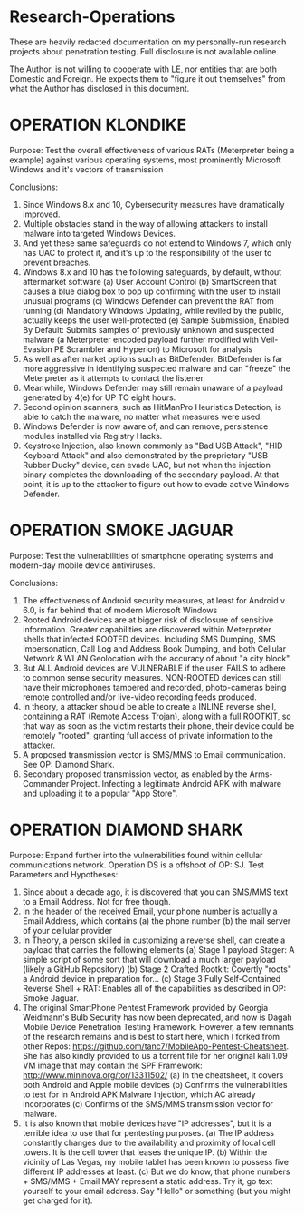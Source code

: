 # Research-Operations
These are heavily redacted documentation on my personally-run research projects about penetration testing. Full disclosure is not available online. 

The Author, is not willing to cooperate with LE, nor entities that are both Domestic and Foreign. He expects them to "figure it out themselves" from what the Author has disclosed in this document. 

# OPERATION KLONDIKE

Purpose: Test the overall effectiveness of various RATs (Meterpreter being a example) against various operating systems, most prominently Microsoft Windows and it's vectors of transmission

Conclusions:
1. Since Windows 8.x and 10, Cybersecurity measures have dramatically improved.
2. Multiple obstacles stand in the way of allowing attackers to install malware into targeted Windows Devices.
3. And yet these same safeguards do not extend to Windows 7, which only has UAC to protect it, and it's up to the responsibility of the user to prevent breaches.
4. Windows 8.x and 10 has the following safeguards, by default, without aftermarket software
  (a) User Account Control
  (b) SmartScreen that causes a blue dialog box to pop up confirming with the user to install unusual programs
  (c) Windows Defender can prevent the RAT from running
  (d) Mandatory Windows Updating, while reviled by the public, actually keeps the user well-protected
  (e) Sample Submission, Enabled By Default: Submits samples of previously unknown and suspected malware (a Meterpreter encoded payload further modified with Veil-Evasion PE Scrambler and Hyperion) to Microsoft for analysis
5. As well as aftermarket options such as BitDefender. BitDefender is far more aggressive in identifying suspected malware and can "freeze" the Meterpreter as it attempts to contact the listener.
6. Meanwhile, Windows Defender may still remain unaware of a payload generated by 4(e) for UP TO eight hours.
7. Second opinion scanners, such as HitManPro Heuristics Detection, is able to catch the malware, no matter what measures were used.
8. Windows Defender is now aware of, and can remove, persistence modules installed via Registry Hacks.
9. Keystroke Injection, also known commonly as "Bad USB Attack", "HID Keyboard Attack" and also demonstrated by the proprietary "USB Rubber Ducky" device, can evade UAC, but not when the injection binary completes the downloading of the secondary payload. At that point, it is up to the attacker to figure out how to evade active Windows Defender. 

# OPERATION SMOKE JAGUAR

Purpose: Test the vulnerabilities of smartphone operating systems and modern-day mobile device antiviruses.

Conclusions:
1. The effectiveness of Android security measures, at least for Android v 6.0, is far behind that of modern Microsoft Windows
2. Rooted Android devices are at bigger risk of disclosure of sensitive information. Greater capabilities are discovered within Meterpreter shells that infected ROOTED devices. Including SMS Dumping, SMS Impersonation, Call Log and Address Book Dumping, and both Cellular Network & WLAN Geolocation with the accuracy of about "a city block".
3. But ALL Android devices are VULNERABLE if the user, FAILS to adhere to common sense security measures. NON-ROOTED devices can still have their microphones tampered and recorded, photo-cameras being remote controlled and/or live-video recording feeds produced.
4. In theory, a attacker should be able to create a INLINE reverse shell, containing a RAT (Remote Access Trojan), along with a full ROOTKIT, so that way as soon as the victim restarts their phone, their device could be remotely "rooted", granting full access of private information to the attacker.
5. A proposed transmission vector is SMS/MMS to Email communication. See OP: Diamond Shark.
6. Secondary proposed transmission vector, as enabled by the Arms-Commander Project. Infecting a legitimate Android APK with malware and uploading it to a popular "App Store".

# OPERATION DIAMOND SHARK

Purpose: Expand further into the vulnerabilities found within cellular communications network. Operation DS is a offshoot of OP: SJ.
Test Parameters and Hypotheses:
1. Since about a decade ago, it is discovered that you can SMS/MMS text to a Email Address. Not for free though.
2. In the header of the received Email, your phone number is actually a Email Address, which contains (a) the phone number (b) the mail server of your cellular provider
3. In Theory, a person skilled in customizing a reverse shell, can create a payload that carries the following elements
  (a) Stage 1 payload Stager: A simple script of some sort that will download a much larger payload (likely a GitHub Repository)
  (b) Stage 2 Crafted Rootkit: Covertly "roots" a Android device in preparation for...
  (c) Stage 3 Fully Self-Contained Reverse Shell + RAT: Enables all of the capabilities as described in OP: Smoke Jaguar.
4. The original SmartPhone Pentest Framework provided by Georgia Weidmann's Bulb Security has now been deprecated, and now is Dagah Mobile Device Penetration Testing Framework. However, a few remnants of the research remains and is best to start here, which I forked from other Repos: https://github.com/tanc7/MobileApp-Pentest-Cheatsheet. She has also kindly provided to us a torrent file for her original kali 1.09 VM image that may contain the SPF Framework: http://www.mininova.org/tor/13311502/
  (a) In the cheatsheet, it covers both Android and Apple mobile devices
  (b) Confirms the vulnerabilities to test for in Android APK Malware Injection, which AC already incorporates
  (c) Confirms of the SMS/MMS transmission vector for malware. 
5. It is also known that mobile devices have "IP addresses", but it is a terrible idea to use that for pentesting purposes.
  (a) The IP address constantly changes due to the availability and proximity of local cell towers. It is the cell tower that leases the unique IP.
  (b) Within the vicinity of Las Vegas, my mobile tablet has been known to possess five different IP addresses at least. 
  (c) But we do know, that phone numbers + SMS/MMS + Email MAY represent a static address. Try it, go text yourself to your email address. Say "Hello" or something (but you might get charged for it). 
